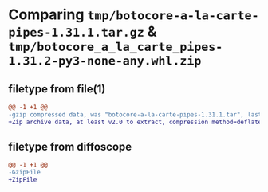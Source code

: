 # Comparing `tmp/botocore-a-la-carte-pipes-1.31.1.tar.gz` & `tmp/botocore_a_la_carte_pipes-1.31.2-py3-none-any.whl.zip`

## filetype from file(1)

```diff
@@ -1 +1 @@
-gzip compressed data, was "botocore-a-la-carte-pipes-1.31.1.tar", last modified: Sat Jul  8 01:42:35 2023, max compression
+Zip archive data, at least v2.0 to extract, compression method=deflate
```

## filetype from diffoscope

```diff
@@ -1 +1 @@
-GzipFile
+ZipFile
```

